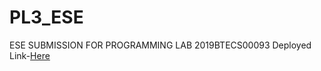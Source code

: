 # PL3_ESE
ESE SUBMISSION FOR PROGRAMMING LAB 
2019BTECS00093
Deployed Link-<a href="https://astroakanksha24.github.io/PL3_ESE/">Here</a>
